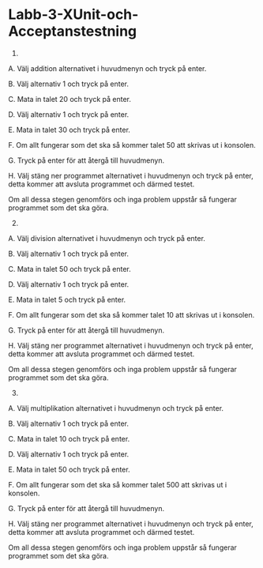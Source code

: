 # Labb-3-XUnit-och-Acceptanstestning

1.

A. Välj addition alternativet i huvudmenyn och tryck på enter.

B. Välj alternativ 1 och tryck på enter.

C. Mata in talet 20 och tryck på enter.

D. Välj alternativ 1 och tryck på enter.

E. Mata in talet 30 och tryck på enter.

F. Om allt fungerar som det ska så kommer talet 50 att skrivas ut i konsolen.

G. Tryck på enter för att återgå till huvudmenyn.

H. Välj stäng ner programmet alternativet i huvudmenyn och tryck på enter, detta kommer att avsluta programmet och därmed testet.

Om all dessa stegen genomförs och inga problem uppstår så fungerar programmet som det ska göra.


2.

A. Välj division alternativet i huvudmenyn och tryck på enter.

B. Välj alternativ 1 och tryck på enter.

C. Mata in talet 50 och tryck på enter.

D. Välj alternativ 1 och tryck på enter.

E. Mata in talet 5 och tryck på enter.

F. Om allt fungerar som det ska så kommer talet 10 att skrivas ut i konsolen.

G. Tryck på enter för att återgå till huvudmenyn.

H. Välj stäng ner programmet alternativet i huvudmenyn och tryck på enter, detta kommer att avsluta programmet och därmed testet.

Om all dessa stegen genomförs och inga problem uppstår så fungerar programmet som det ska göra.


3.

A. Välj multiplikation alternativet i huvudmenyn och tryck på enter.

B. Välj alternativ 1 och tryck på enter.

C. Mata in talet 10 och tryck på enter.

D. Välj alternativ 1 och tryck på enter.

E. Mata in talet 50 och tryck på enter.

F. Om allt fungerar som det ska så kommer talet 500 att skrivas ut i konsolen.

G. Tryck på enter för att återgå till huvudmenyn.

H. Välj stäng ner programmet alternativet i huvudmenyn och tryck på enter, detta kommer att avsluta programmet och därmed testet.

Om all dessa stegen genomförs och inga problem uppstår så fungerar programmet som det ska göra.
